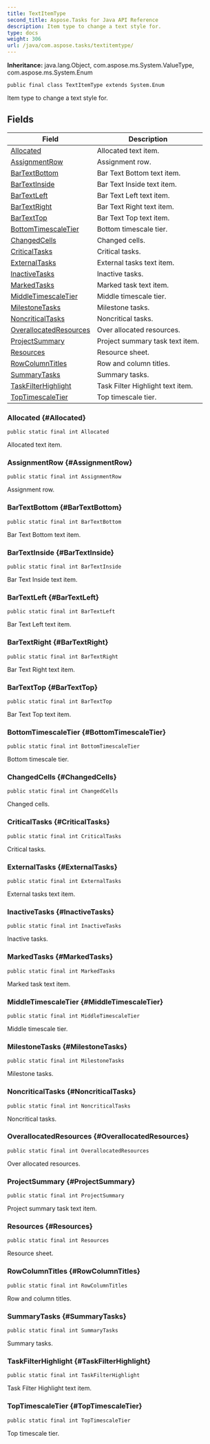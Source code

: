 ```yaml
---
title: TextItemType
second_title: Aspose.Tasks for Java API Reference
description: Item type to change a text style for.
type: docs
weight: 306
url: /java/com.aspose.tasks/textitemtype/
---
```


**Inheritance:**
java.lang.Object, com.aspose.ms.System.ValueType, com.aspose.ms.System.Enum
```
public final class TextItemType extends System.Enum
```

Item type to change a text style for.
## Fields

| Field | Description |
| --- | --- |
| [Allocated](#Allocated) | Allocated text item. |
| [AssignmentRow](#AssignmentRow) | Assignment row. |
| [BarTextBottom](#BarTextBottom) | Bar Text Bottom text item. |
| [BarTextInside](#BarTextInside) | Bar Text Inside text item. |
| [BarTextLeft](#BarTextLeft) | Bar Text Left text item. |
| [BarTextRight](#BarTextRight) | Bar Text Right text item. |
| [BarTextTop](#BarTextTop) | Bar Text Top text item. |
| [BottomTimescaleTier](#BottomTimescaleTier) | Bottom timescale tier. |
| [ChangedCells](#ChangedCells) | Changed cells. |
| [CriticalTasks](#CriticalTasks) | Critical tasks. |
| [ExternalTasks](#ExternalTasks) | External tasks text item. |
| [InactiveTasks](#InactiveTasks) | Inactive tasks. |
| [MarkedTasks](#MarkedTasks) | Marked task text item. |
| [MiddleTimescaleTier](#MiddleTimescaleTier) | Middle timescale tier. |
| [MilestoneTasks](#MilestoneTasks) | Milestone tasks. |
| [NoncriticalTasks](#NoncriticalTasks) | Noncritical tasks. |
| [OverallocatedResources](#OverallocatedResources) | Over allocated resources. |
| [ProjectSummary](#ProjectSummary) | Project summary task text item. |
| [Resources](#Resources) | Resource sheet. |
| [RowColumnTitles](#RowColumnTitles) | Row and column titles. |
| [SummaryTasks](#SummaryTasks) | Summary tasks. |
| [TaskFilterHighlight](#TaskFilterHighlight) | Task Filter Highlight text item. |
| [TopTimescaleTier](#TopTimescaleTier) | Top timescale tier. |
### Allocated {#Allocated}
```
public static final int Allocated
```


Allocated text item.

### AssignmentRow {#AssignmentRow}
```
public static final int AssignmentRow
```


Assignment row.

### BarTextBottom {#BarTextBottom}
```
public static final int BarTextBottom
```


Bar Text Bottom text item.

### BarTextInside {#BarTextInside}
```
public static final int BarTextInside
```


Bar Text Inside text item.

### BarTextLeft {#BarTextLeft}
```
public static final int BarTextLeft
```


Bar Text Left text item.

### BarTextRight {#BarTextRight}
```
public static final int BarTextRight
```


Bar Text Right text item.

### BarTextTop {#BarTextTop}
```
public static final int BarTextTop
```


Bar Text Top text item.

### BottomTimescaleTier {#BottomTimescaleTier}
```
public static final int BottomTimescaleTier
```


Bottom timescale tier.

### ChangedCells {#ChangedCells}
```
public static final int ChangedCells
```


Changed cells.

### CriticalTasks {#CriticalTasks}
```
public static final int CriticalTasks
```


Critical tasks.

### ExternalTasks {#ExternalTasks}
```
public static final int ExternalTasks
```


External tasks text item.

### InactiveTasks {#InactiveTasks}
```
public static final int InactiveTasks
```


Inactive tasks.

### MarkedTasks {#MarkedTasks}
```
public static final int MarkedTasks
```


Marked task text item.

### MiddleTimescaleTier {#MiddleTimescaleTier}
```
public static final int MiddleTimescaleTier
```


Middle timescale tier.

### MilestoneTasks {#MilestoneTasks}
```
public static final int MilestoneTasks
```


Milestone tasks.

### NoncriticalTasks {#NoncriticalTasks}
```
public static final int NoncriticalTasks
```


Noncritical tasks.

### OverallocatedResources {#OverallocatedResources}
```
public static final int OverallocatedResources
```


Over allocated resources.

### ProjectSummary {#ProjectSummary}
```
public static final int ProjectSummary
```


Project summary task text item.

### Resources {#Resources}
```
public static final int Resources
```


Resource sheet.

### RowColumnTitles {#RowColumnTitles}
```
public static final int RowColumnTitles
```


Row and column titles.

### SummaryTasks {#SummaryTasks}
```
public static final int SummaryTasks
```


Summary tasks.

### TaskFilterHighlight {#TaskFilterHighlight}
```
public static final int TaskFilterHighlight
```


Task Filter Highlight text item.

### TopTimescaleTier {#TopTimescaleTier}
```
public static final int TopTimescaleTier
```


Top timescale tier.

